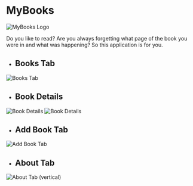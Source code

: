 # MyBooks

![MyBooks Logo](https://raw.githubusercontent.com/carlostojal/MyBooks/master/app/src/main/res/mipmap-hdpi/mybooks_logo.png)

Do you like to read? Are you always forgetting what page of the book you were in and what was happening? So this application is for you.

* ## Books Tab
![Books Tab](https://raw.githubusercontent.com/carlostojal/MyBooks/master/screenshots/Screenshot_2019-06-29-15-33-28-175_com.carlostojal.mybooks.png)
* ## Book Details
![Book Details](https://raw.githubusercontent.com/carlostojal/MyBooks/master/screenshots/Screenshot_2019-07-03-21-50-23-378_com.carlostojal.mybooks.png)
![Book Details](https://raw.githubusercontent.com/carlostojal/MyBooks/master/screenshots/Screenshot_2019-07-03-21-50-31-640_com.carlostojal.mybooks.png)
* ## Add Book Tab
![Add Book Tab](https://raw.githubusercontent.com/carlostojal/MyBooks/master/screenshots/Screenshot_2019-07-03-21-51-13-993_com.carlostojal.mybooks.png)
* ## About Tab
![About Tab (vertical)](https://raw.githubusercontent.com/carlostojal/MyBooks/master/screenshots/Screenshot_2019-07-03-21-53-18-013_com.carlostojal.mybooks.png)